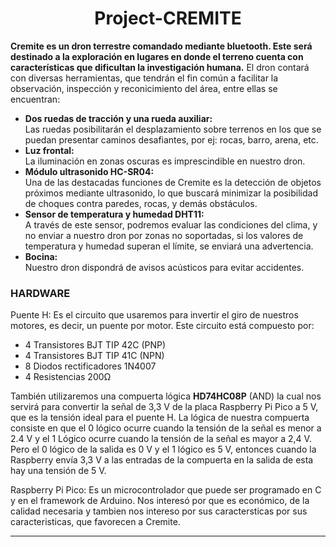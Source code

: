 <h1 align = "center">Project-CREMITE</h1>
<p><b>Cremite es un dron terrestre comandado mediante bluetooth. Este será destinado a la exploración en lugares en donde el terreno
cuenta con características que dificultan
la investigación humana.</b> El dron contará con diversas
herramientas, que tendrán el fin común a facilitar la
observación, inspección y reconicimiento del área, entre
ellas se encuentran:</p>
<ul>
<li><b>Dos ruedas de tracción y una rueda auxiliar:</b></li>
Las ruedas posibilitarán el desplazamiento sobre terrenos
en los que se puedan presentar caminos desafiantes, por
ej: rocas, barro, arena, etc.


<li><b>Luz frontal: </b></li>
La iluminación en zonas oscuras es imprescindible en nuestro dron.

<li><b>Módulo ultrasonido HC-SR04:</b></li>
Una de las destacadas funciones de Cremite es la detección de objetos próximos mediante ultrasonido, lo que buscará minimizar la
posibilidad de choques contra paredes, rocas, y demás obstáculos.

<li><b>Sensor de temperatura y humedad DHT11:</b></li>
A través de este sensor, podremos evaluar las condiciones del clima, y no enviar a nuestro dron por zonas no soportadas, si los valores de temperatura y humedad superan 
el límite, se enviará una advertencia.

<li><b>Bocina:</b></li> 
Nuestro dron dispondrá de avisos acústicos para evitar accidentes.
</ul>
<h3>HARDWARE</h3>
<p>Puente H: 
Es el circuito que usaremos para invertir el giro de nuestros motores, es decir, un puente por motor. Este
circuito está compuesto por:</p>
<ul>
  <li>4 Transistores BJT TIP 42C (PNP)</li>
  <li>4 Transistores BJT TIP 41C (NPN)</li>
  <li>8 Diodos rectificadores 1N4007</li>
  <li>4 Resistencias 200Ω</li>
</ul>
<p>También utilizaremos una compuerta lógica <b>HD74HC08P</b> (AND) la cual nos servirá para convertir la señal de 3,3 V de la placa
Raspberry Pi Pico a 5 V, que es la tensión ideal para el puente H. La lógica de nuestra compuerta consiste en que el 0 lógico
ocurre cuando la tensión de la señal es menor a 2.4 V y el 1 Lógico ocurre cuando la tensión de la señal es mayor a 2,4 V.
Pero el 0 lógico de la salida es 0 V y el 1 lógico es 5 V, entonces cuando la Raspberry envía 3,3 V a las entradas de la 
compuerta en la salida de esta hay una tensión de 5 V.</p>


Raspberry Pi Pico: 
Es un microcontrolador que puede ser programado en C y en el framework de Arduino. Nos interesó por que es económico, de 
la calidad necesaria y tambien nos intereso por sus caractersticas por sus caracteristicas, que favorecen a Cremite.

------






